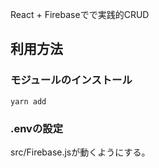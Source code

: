 React + Firebaseでで実践的CRUD

## 利用方法

### モジュールのインストール

```
yarn add
```

### .envの設定

src/Firebase.jsが動くようにする。

